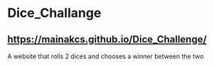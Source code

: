 # Dice_Challange
## https://mainakcs.github.io/Dice_Challenge/
A website that rolls 2 dices and chooses a winner between the two
